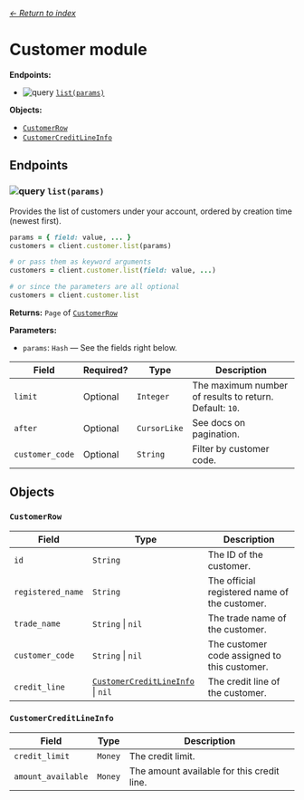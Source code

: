 [*← Return to index*](../index.md)

Customer module
===============

**Endpoints:**
- ![query](https://img.shields.io/badge/QUERY-green) [`list(params)`](#-listparams)

**Objects:**
- [`CustomerRow`](#customerrow)
- [`CustomerCreditLineInfo`](#customercreditlineinfo)


Endpoints
---------

### ![query](https://img.shields.io/badge/QUERY-green) `list(params)`

Provides the list of customers under your account, ordered by creation time (newest first).

```ruby
params = { field: value, ... }
customers = client.customer.list(params)

# or pass them as keyword arguments
customers = client.customer.list(field: value, ...)

# or since the parameters are all optional
customers = client.customer.list
```

**Returns:** `Page` of [`CustomerRow`](#customerrow)

**Parameters:**

- `params`: `Hash` — See the fields right below.

| Field           | Required? | Type         | Description                                             |
| --------------- | --------- | ------------ | ------------------------------------------------------- |
| `limit`         | Optional  | `Integer`    | The maximum number of results to return. Default: `10`. |
| `after`         | Optional  | `CursorLike` | See docs on pagination.                                 |
| `customer_code` | Optional  | `String`     | Filter by customer code.                                |


Objects
-------

### `CustomerRow`

| Field             | Type                                                         | Description                                   |
| ----------------- | ------------------------------------------------------------ | --------------------------------------------- |
| `id`              | `String`                                                     | The ID of the customer.                       |
| `registered_name` | `String`                                                     | The official registered name of the customer. |
| `trade_name`      | `String` \| `nil`                                            | The trade name of the customer.               |
| `customer_code`   | `String` \| `nil`                                            | The customer code assigned to this customer.  |
| `credit_line`     | [`CustomerCreditLineInfo`](#customercreditlineinfo) \| `nil` | The credit line of the customer.              |


### `CustomerCreditLineInfo`

| Field              | Type    | Description                                |
| ------------------ | ------- | ------------------------------------------ |
| `credit_limit`     | `Money` | The credit limit.                          |
| `amount_available` | `Money` | The amount available for this credit line. |
